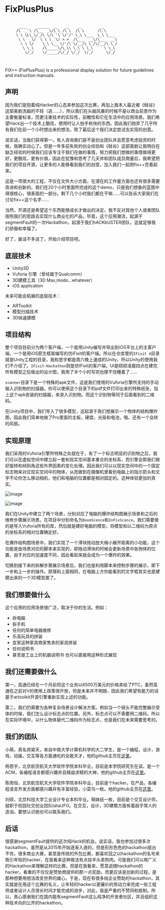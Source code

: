 # FixPlusPlus
```
                                                       
      ____    ______  __   __    __        __          
     /\  _`\ /\__  _\/\ \ /\ \  /\ \      /\ \         
     \ \ \L\_\/_/\ \/\ `\`\/'/' \_\ \___  \_\ \___     
      \ \  _\/  \ \ \ `\/ > <  /\___  __\/\___  __\    
       \ \ \/    \_\ \__ \/'/\`\/__/\ \_/\/__/\ \_/    
        \ \_\    /\_____\/\_\\ \_\ \ \_\     \ \_\     
         \/_/    \/_____/\/_/ \/_/  \/_/      \/_/     
                                                       
                                                       
```

FIX++ (FixPlusPlus) is a professional display solution for future guidelines and instruction manuals.

## 声明


因为我们是抱着纯Hacker的心态来参加这次比赛，再加上我本人最近被《硅谷》这部美剧洗脑的不轻（逃……），所以我们在头脑风暴的时候不是以商业前景作为主要衡量标准，而更注重技术的实际性，前瞻性和它在生活中的应用场景。我们希望Hack出一个技术上酷炫，使用时让人拍手称快的东西。因此我们抛弃了几乎所有我们在前一个小时想出来的想法，除了最后这个我们决定尝试去实现的创意。

说实话，当我们获得第一，有人咨询我们是不是创业团队并且愿意考虑投资的时候，我确实动心了。但是一年多前失败的创业经验和《硅谷》这部美剧让我明白在缺乏经验的时候我们应该专注于我们在做的事情，努力把我们想做的事情做得更好，更酷炫，更有价值，因此在犹豫和思考了几天并和团队成员商量后，我希望把我们的项目开源，让更多的人能够看到我们的创意，加入我们一起把fix++完善起来。

这是一项很大的工程，不仅在文件大小方面，在潜在的工作量方面也还有很多需要改进和创新的。我们在20个小时里面所完成的这个demo，只是我们想象的蓝图中得很核心，很表面的一部分。剩下几个小时我们都在干嘛……可以告诉大家我们在讨论fix++这个名字……

当然，开源还是希望这个东西能够成长才做出的决定。我不反对其他个人或者团队按照我们的思路去实现什么商业化的产品，毕竟，这个应用潮流，起源于segmentFault的一次Hackathon，起源于我们hACKbUSTER团队，这就足够我们骄傲和幸福了。

好了，废话不多说了，开始介绍项目吧。

## 底层技术

* Unity3D
* Vuforia 引擎（曾经属于Qualcomm）
* 3D建模工具（3D Max,modo...whatever）
* iOS application

未来可能会拓展的底层技术：

* ARToolkit
* 模型扫描技术
* 3D快速建模

## 项目结构

整个项目目前分为两个客户端，一个是用Unity编写并导出到iOS平台上的主客户端，一个是用iOS原生框架编写的仿iFixit的客户端。所以在仓库里的`IFixit 4`目录就是Unity工程的目录，我和思宇都是周六晚上速成的Unity，所以Unity的使用我们不介绍了。`IFixit-Hackathon`则是仿IFixit的客户端，UI是硕硕凌晨四点在建完所有模型之后做出的设计图，我用了半个小时写完也撑不住睡着了……

`scanner`目录下是一个特殊的apk文件，这是我们使用的Vuforia引擎所支持的手动输入识别物的扫描器。你可以使用这个目录下的pdf文件打印出来的特殊纸张，加上这个apk安装的扫描器，来录入识别物。而这个识别物等同于后面看到的二维码。

在Unity项目中，我们导入了很多模型，这起源于我们想展示一个物体的结构爆炸图，因此我们简单地做了Pro里面的主板，硬盘，光驱和电池，哦，还有一个会转的风扇。

## 实现原理

我们采用的Vuforia引擎所特殊之处就在于，有了一个标志明显的识别物之后，我们可以在虚拟空间中建立起一套和现实空间基本重合的坐标系，而引擎会帮我们做好旋转和倾斜角这些外界因素的变化处理。因此我们可以以现实空间中的一个固定标志物来对应现实空间中的物体，从而做到在摄像机里看到电脑上的指示箭头和文字不论你怎么移动相机，他们和电脑的位置都是相对固定的。这种体验更加的真实。

![image](https://raw.githubusercontent.com/hACKbUSTER/FixPlusPlus/master/image/1_s.jpg)

![image](https://raw.githubusercontent.com/hACKbUSTER/FixPlusPlus/master/image/5_s.jpg)

我们在Unity中建立了两个场景，分别对应了电脑的爆炸结构图展示场景和之后的维修步骤展示场景。在项目中分别命名为`BoomScence`和`InFixScence`，我们需要做的是导入Vuforia所有的库，然后就是建好电脑的模型，将模型和以二维码为原点的坐标系的相对位置确定好。

在爆炸结构图场景中，我们实现了一个滑块拖动放大缩小展开距离的小功能，这个功能是由场景对应的脚本来实现的，即拖动滑块的时候会更新场景中各物体的位置，由于对应的加速度不同，因此看起来就会成为一个爆炸的效果。

切换到接下来的拆解步骤展示场景后，我们也是利用脚本来控制步骤的展示，即下一步和上一步的操作。原理和上面相同，在电脑上方你能看到的文字框其实也是建模出来的一个3D模型罢了。

## 我们想要做什么

这个应用的应用场景很广泛，取决于你的生活。例如：

* 拆电脑
* 拆手机
* 任何的简单电器维修
* 乐高玩具的拼装
* 宜家这种家具商家售卖的家具拼装
* 任何说明书
* 甚至是工业上的机器说明书 也可以直接用这种形式展现

## 我们还需要做什么

第一，高通已经在一个月前将这个业务以6500万美元的价格卖给了PTC，虽然高通在之前对V的使用上政策很开放，但是未来并不明朗，因此我们希望有能力的话基于artoolkit开源引擎重新实现上述的功能。

第二，我们仍需要为各种复杂场景设计解决方案。例如当一个镜头不能完整展示受体的时候，我们怎么设计标志点的位置。另外，标志点可以不需要用二维码，所以在实际环境中，以什么物体替代二维码作为标志点，也是我们在未来需要思考的。

## 我们的团队

小萌，真名郑昊天，来自中南大学计算机科学的大二学生，是一个编程，设计，游戏，动画，交互等各方面通吃的全能天才，他的github主页在[这里](https://github.com/JustinFincher)。

杨思宇，北京航空航天大学软件学院本科毕业，目前是本学院研究生在读。是一个ACM，各编程语言都感兴趣并且精益求精的大神，他的github主页在[这里](https://github.com/yangsiy)。

陈雨恒，北京航空航天大学软件学院本科毕业，目前是个hacker。在产品，各编程语言开发方面都感兴趣并有丰富经验，小菜鸟一枚。他的github主页在[这里](https://github.com/SergioChan)。

刘硕，北京科技大学工业设计专业本科毕业。萌妹纸一枚，目前是个交互设计师，就职于校园社交创业团队tataUFO。在交互，设计，3D建模方面有着超乎常人的造诣，要想认识她也可以联系我们。

## 后话

很感谢segmentFault提供的这次纯Hack的机会。说实话，我也参加过很多次hackathon，虽然是从2015年开始逐渐入道的，但是形形色色的hackathon层出不穷。很多商业大赛，甚至是传统的外包比赛，都喜欢冠之以hackathon的名号来吸引年轻的hacker，在我看来这种做法有点挂羊头卖狗肉。可能我们可以用广义的Hackathon来理解这样的比赛，但是在我看来，愿意追随hackathon的hacker，看重的不仅仅是赞助商提供的那一点奖励，而更应该是创新的过程，是那种想要用想法改变世界的雄心。于是，现在有很多纯企业赞助的hackathon，其实就是在用这个比赛的名义，让年轻的hacker以更廉价的劳动力来完成一些工程师或者设计人员很长时间才能完成的进步，对此，我是严重的不赞同和抵制。所以，真心感谢我们在国内能有segmentFault这么纯净的开发者社区，并且组织这种技术向的公开的hackathon。

